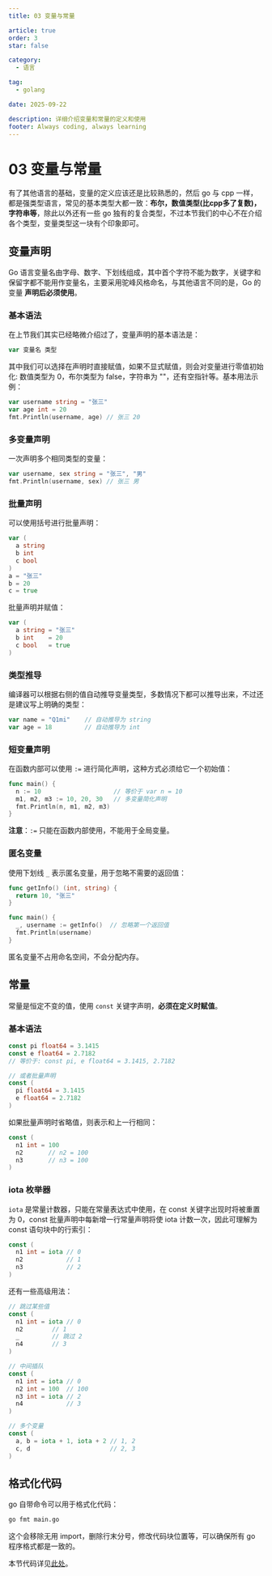 ```yaml
---
title: 03 变量与常量

article: true
order: 3
star: false

category:
  - 语言

tag:
  - golang

date: 2025-09-22

description: 详细介绍变量和常量的定义和使用
footer: Always coding, always learning
---
```


# 03 变量与常量

有了其他语言的基础，变量的定义应该还是比较熟悉的，然后 go 与 cpp 一样，都是强类型语言，常见的基本类型大都一致：**布尔，数值类型(比cpp多了复数)，字符串等**，除此以外还有一些 go 独有的复合类型，不过本节我们的中心不在介绍各个类型，变量类型这一块有个印象即可。

## 变量声明

Go 语言变量名由字母、数字、下划线组成，其中首个字符不能为数字，关键字和保留字都不能用作变量名，主要采用驼峰风格命名，与其他语言不同的是，Go 的变量 **声明后必须使用**。

### 基本语法

在上节我们其实已经略微介绍过了，变量声明的基本语法是：

```go
var 变量名 类型
```

其中我们可以选择在声明时直接赋值，如果不显式赋值，则会对变量进行零值初始化: 数值类型为 0，布尔类型为 false，字符串为 ""，还有空指针等。基本用法示例：

```go
var username string = "张三"
var age int = 20
fmt.Println(username, age) // 张三 20
```

### 多变量声明

一次声明多个相同类型的变量：

```go
var username, sex string = "张三", "男"
fmt.Println(username, sex) // 张三 男
```

### 批量声明

可以使用括号进行批量声明：

```go
var (
  a string
  b int
  c bool
)
a = "张三"
b = 20
c = true
```

批量声明并赋值：

```go
var (
  a string = "张三"
  b int    = 20
  c bool   = true
)
```

### 类型推导

编译器可以根据右侧的值自动推导变量类型，多数情况下都可以推导出来，不过还是建议写上明确的类型：

```go
var name = "Q1mi"    // 自动推导为 string
var age = 18         // 自动推导为 int
```

### 短变量声明

在函数内部可以使用 `:=` 进行简化声明，这种方式必须给它一个初始值：

```go
func main() {
  n := 10                    // 等价于 var n = 10
  m1, m2, m3 := 10, 20, 30   // 多变量简化声明
  fmt.Println(n, m1, m2, m3)
}
```

**注意**：`:=` 只能在函数内部使用，不能用于全局变量。

### 匿名变量

使用下划线 `_` 表示匿名变量，用于忽略不需要的返回值：

```go
func getInfo() (int, string) {
  return 10, "张三"
}

func main() {
  _, username := getInfo()  // 忽略第一个返回值
  fmt.Println(username)
}
```

匿名变量不占用命名空间，不会分配内存。

## 常量

常量是恒定不变的值，使用 `const` 关键字声明，**必须在定义时赋值**。

### 基本语法

```go
const pi float64 = 3.1415
const e float64 = 2.7182
// 等价于: const pi, e float64 = 3.1415, 2.7182

// 或者批量声明
const (
  pi float64 = 3.1415
  e float64 = 2.7182
)
```

如果批量声明时省略值，则表示和上一行相同：

```go
const (
  n1 int = 100
  n2       // n2 = 100
  n3       // n3 = 100
)
```

### iota 枚举器

`iota` 是常量计数器，只能在常量表达式中使用，在 const 关键字出现时将被重置为 0，const 批量声明中每新增一行常量声明将使 iota 计数一次，因此可理解为 const 语句块中的行索引：

```go
const (
  n1 int = iota // 0
  n2            // 1
  n3            // 2
)
```

还有一些高级用法：

```go
// 跳过某些值
const (
  n1 int = iota // 0
  n2        // 1
  _         // 跳过 2
  n4        // 3
)

// 中间插队
const (
  n1 int = iota // 0
  n2 int = 100  // 100
  n3 int = iota // 2
  n4            // 3
)

// 多个变量
const (
  a, b = iota + 1, iota + 2 // 1, 2
  c, d                      // 2, 3
)
```

## 格式化代码

go 自带命令可以用于格式化代码：

```bash
go fmt main.go
```

这个会移除无用 import，删除行末分号，修改代码块位置等，可以确保所有 go 程序格式都是一致的。

本节代码详见[此处](https://github.com/KBchulan/ClBlogs-Src/tree/main/blogs-main/goland/03-variable/main.go)。